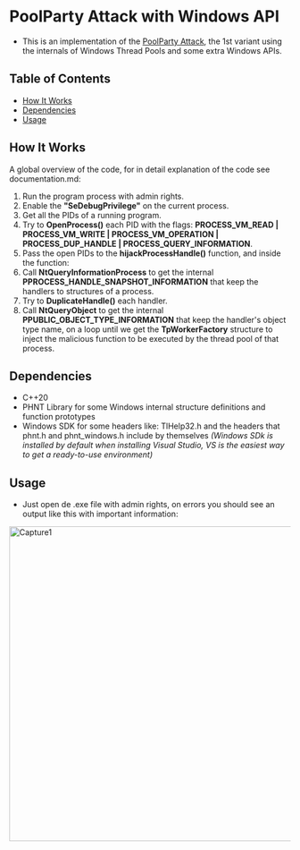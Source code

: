 # PoolParty Attack with Windows API
- This is an implementation of the [PoolParty Attack](https://www.safebreach.com/blog/process-injection-using-windows-thread-pools/), the 1st variant using the internals of Windows Thread Pools and some extra Windows APIs.
## Table of Contents
- [How It Works](#How-It-Works)
- [Dependencies](#dependencies)
- [Usage](#usage)
## How It Works
A global overview of the code, for in detail explanation of the code see documentation.md:
1. Run the program process with admin rights.
2. Enable the **"SeDebugPrivilege"** on the current process.
3. Get all the PIDs of a running program.
4. Try to **OpenProcess()** each PID with the flags: **PROCESS_VM_READ | PROCESS_VM_WRITE | PROCESS_VM_OPERATION | PROCESS_DUP_HANDLE | PROCESS_QUERY_INFORMATION**.
5. Pass the open PIDs to the **hijackProcessHandle()** function, and inside the function:
6. Call **NtQueryInformationProcess** to get the internal **PPROCESS_HANDLE_SNAPSHOT_INFORMATION** that keep the handlers to structures of a process.
7. Try to **DuplicateHandle()** each handler.
8. Call **NtQueryObject** to get the internal **PPUBLIC_OBJECT_TYPE_INFORMATION** that keep the handler's object type name, on a loop until we get the **TpWorkerFactory** structure to inject the malicious function to be executed by the thread pool of that process.
## Dependencies
- C++20
- PHNT Library for some Windows internal structure definitions and function prototypes
- Windows SDK for some headers like: TlHelp32.h and the headers that phnt.h and phnt_windows.h include by themselves *(Windows SDk is installed by default when installing Visual Studio, VS is the easiest way to get a ready-to-use environment)*
## Usage
- Just open de .exe file with admin rights, on errors you should see an output like this with important information:
<img width="563" alt="Capture1" src="https://github.com/user-attachments/assets/56a34afe-c44c-4eb6-8fe8-ac966c80f0fb" />

